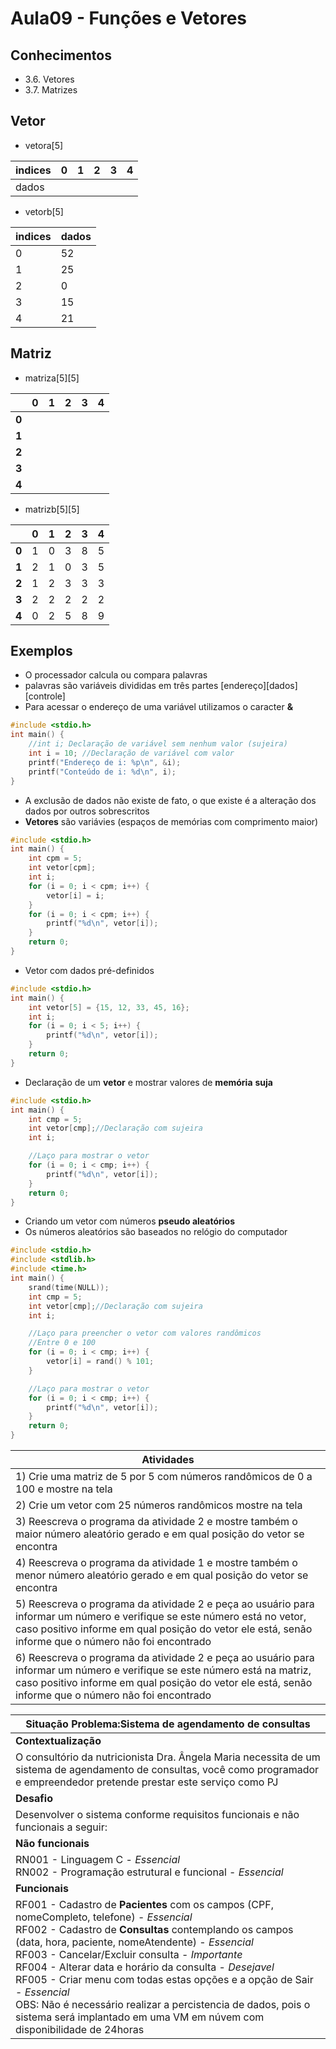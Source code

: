 # Aula09 - Funções e Vetores

## Conhecimentos
- 3.6. Vetores
- 3.7. Matrizes

## Vetor
- vetora[5]

|indices|0|1|2|3|4|
|-|-|-|-|-|-|
|dados|||||

- vetorb[5]

|indices|dados|
|-|-|
|0|52|
|1|25|
|2|0|
|3|15|
|4|21|

## Matriz
- matriza[5][5]

||0|1|2|3|4|
|-|-|-|-|-|-|
|**0**||||||
|**1**||||||
|**2**||||||
|**3**||||||
|**4**||||||

- matrizb[5][5]

||0|1|2|3|4|
|-|-|-|-|-|-|
|**0**|1|0|3|8|5|
|**1**|2|1|0|3|5|
|**2**|1|2|3|3|3|
|**3**|2|2|2|2|2|
|**4**|0|2|5|8|9|


## Exemplos
- O processador calcula ou compara palavras
- palavras são variáveis divididas em três partes [endereço][dados][controle]
- Para acessar o endereço de uma variável utilizamos o caracter **&**
```c
#include <stdio.h>
int main() {
    //int i; Declaração de variável sem nenhum valor (sujeira)
    int i = 10; //Declaração de variável com valor
    printf("Endereço de i: %p\n", &i);
    printf("Conteúdo de i: %d\n", i);
}
```
- A exclusão de dados não existe de fato, o que existe é a alteração dos dados por outros sobrescritos
- **Vetores** são variávies (espaços de memórias com comprimento maior)
```c
#include <stdio.h>
int main() {
    int cpm = 5;
    int vetor[cpm];
    int i;
    for (i = 0; i < cpm; i++) {
        vetor[i] = i;
    }
    for (i = 0; i < cpm; i++) {
        printf("%d\n", vetor[i]);
    }
    return 0;
}
```
- Vetor com dados pré-definidos
```c
#include <stdio.h>
int main() {
    int vetor[5] = {15, 12, 33, 45, 16};
    int i;
    for (i = 0; i < 5; i++) {
        printf("%d\n", vetor[i]);
    }
    return 0;
}
```
- Declaração de um **vetor** e mostrar valores de **memória** **suja**
```c
#include <stdio.h>
int main() {
    int cmp = 5;
    int vetor[cmp];//Declaração com sujeira
    int i;

    //Laço para mostrar o vetor
    for (i = 0; i < cmp; i++) {
        printf("%d\n", vetor[i]);
    }
    return 0;
}
```
- Criando um vetor com números **pseudo aleatórios**
- Os números aleatórios são baseados no relógio do computador
```c
#include <stdio.h>
#include <stdlib.h>
#include <time.h>
int main() {
    srand(time(NULL));
    int cmp = 5;
    int vetor[cmp];//Declaração com sujeira
    int i;

    //Laço para preencher o vetor com valores randômicos
    //Entre 0 e 100
    for (i = 0; i < cmp; i++) {
        vetor[i] = rand() % 101;
    }

    //Laço para mostrar o vetor
    for (i = 0; i < cmp; i++) {
        printf("%d\n", vetor[i]);
    }
    return 0;
}
```
|Atividades|
|-|
|1) Crie uma matriz de 5 por 5 com números randômicos de 0 a 100 e mostre na tela|
|2) Crie um vetor com 25 números randômicos mostre na tela|
|3) Reescreva o programa da atividade 2 e mostre também o maior número aleatório gerado e em qual posição do vetor se encontra|
|4) Reescreva o programa da atividade 1 e mostre também o menor número aleatório gerado e em qual posição do vetor se encontra|
|5) Reescreva o programa da atividade 2 e peça ao usuário para informar um número e verifique se este número está no vetor, caso positivo informe em qual posição do vetor ele está, senão informe que o número não foi encontrado|
|6) Reescreva o programa da atividade 2 e peça ao usuário para informar um número e verifique se este número está na matriz, caso positivo informe em qual posição do vetor ele está, senão informe que o número não foi encontrado|

|Situação Problema:Sistema de agendamento de consultas|
|-|
|**Contextualização**|
|O consultório da nutricionista Dra. Ângela Maria necessita de um sistema de agendamento de consultas, você como programador e empreendedor pretende prestar este serviço como PJ|
|**Desafio**|
|Desenvolver o sistema conforme requisitos funcionais e não funcionais a seguir:|
|**Não funcionais**|
|RN001 - Linguagem C - _Essencial_<br>RN002 - Programação estrutural e funcional - _Essencial_|
|**Funcionais**|
|RF001 - Cadastro de **Pacientes** com os campos (CPF, nomeCompleto, telefone) - _Essencial_<br>RF002 - Cadastro de **Consultas** contemplando os campos (data, hora, paciente, nomeAtendente) - _Essencial_<br> RF003 - Cancelar/Excluir consulta - _Importante_ <br> RF004 - Alterar data e horário da consulta - _Desejavel_ <br> RF005 - Criar menu com todas estas opções e a opção de Sair - _Essencial_ <br>OBS: Não é necessário realizar a percistencia de dados, pois o sistema será implantado em uma VM em núvem com disponibilidade de 24horas|